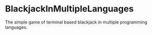 # BlackjackInMultipleLanguages
The simple game of terminal based blackjack in multiple programming languages.
